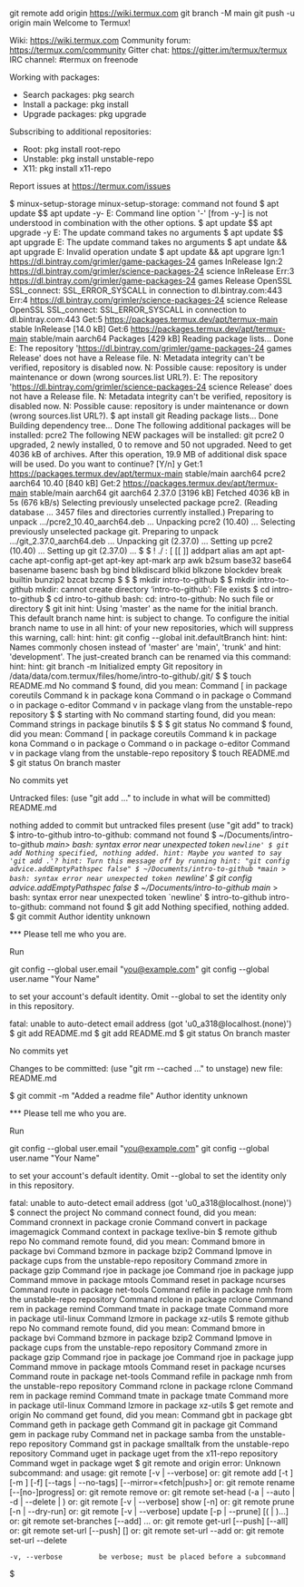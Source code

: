git remote add origin https://wiki.termux.com
git branch -M main 
git push -u origin main
Welcome to Termux!

Wiki:            https://wiki.termux.com
Community forum: https://termux.com/community
Gitter chat:     https://gitter.im/termux/termux
IRC channel:     #termux on freenode

Working with packages:

 * Search packages:   pkg search <query>
 * Install a package: pkg install <package>
 * Upgrade packages:  pkg upgrade

Subscribing to additional repositories:

 * Root:     pkg install root-repo
 * Unstable: pkg install unstable-repo
 * X11:      pkg install x11-repo

Report issues at https://termux.com/issues

$ minux-setup-storage
minux-setup-storage: command not found
$ apt update $$ apt update -y-
E: Command line option '-' [from -y-] is not understood in combination with the other options.
$ apt update $$ apt upgrade -y
E: The update command takes no arguments
$ apt update $$ apt upgrade
E: The update command takes no arguments
$ apt undate && apt upgrade
E: Invalid operation undate
$ apt update && apt upgrare
Ign:1 https://dl.bintray.com/grimler/game-packages-24 games InRelease
Ign:2 https://dl.bintray.com/grimler/science-packages-24 science InRelease
Err:3 https://dl.bintray.com/grimler/game-packages-24 games Release
  OpenSSL SSL_connect: SSL_ERROR_SYSCALL in connection to dl.bintray.com:443
Err:4 https://dl.bintray.com/grimler/science-packages-24 science Release
  OpenSSL SSL_connect: SSL_ERROR_SYSCALL in connection to dl.bintray.com:443
Get:5 https://packages.termux.dev/apt/termux-main stable InRelease [14.0 kB]
Get:6 https://packages.termux.dev/apt/termux-main stable/main aarch64 Packages [429 kB]
Reading package lists... Done
E: The repository 'https://dl.bintray.com/grimler/game-packages-24 games Release' does not have a Release file.
N: Metadata integrity can't be verified, repository is disabled now.
N: Possible cause: repository is under maintenance or down (wrong sources.list URL?).
E: The repository 'https://dl.bintray.com/grimler/science-packages-24 science Release' does not have a Release file.
N: Metadata integrity can't be verified, repository is disabled now.
N: Possible cause: repository is under maintenance or down (wrong sources.list URL?).
$ apt install git
Reading package lists... Done
Building dependency tree... Done
The following additional packages will be installed:
  pcre2
The following NEW packages will be installed:
  git pcre2
0 upgraded, 2 newly installed, 0 to remove and 50 not upgraded.
Need to get 4036 kB of archives.
After this operation, 19.9 MB of additional disk space will be used.
Do you want to continue? [Y/n] y
Get:1 https://packages.termux.dev/apt/termux-main stable/main aarch64 pcre2 aarch64 10.40 [840 kB]
Get:2 https://packages.termux.dev/apt/termux-main stable/main aarch64 git aarch64 2.37.0 [3196 kB]
Fetched 4036 kB in 5s (676 kB/s)
Selecting previously unselected package pcre2.
(Reading database ... 3457 files and directories currently installed.)
Preparing to unpack .../pcre2_10.40_aarch64.deb ...
Unpacking pcre2 (10.40) ...
Selecting previously unselected package git.
Preparing to unpack .../git_2.37.0_aarch64.deb ...
Unpacking git (2.37.0) ...
Setting up pcre2 (10.40) ...
Setting up git (2.37.0) ...
$
$
!
./
:
[
[[
]]
addpart
alias
am
apt
apt-cache
apt-config
apt-get
apt-key
apt-mark
arp
awk
b2sum
base32
base64
basename
basenc
bash
bg
bind
blkdiscard
blkid
blkzone
blockdev
break
builtin
bunzip2
bzcat
bzcmp
$
$
$ mkdir intro-to-github
$
$ mkdir intro-to-github
mkdir: cannot create directory ‘intro-to-github’: File exists
$ cd intro-to-github
$ cd intro-to-github
bash: cd: intro-to-github: No such file or directory
$ git init
hint: Using 'master' as the name for the initial branch. This default branch name
hint: is subject to change. To configure the initial branch name to use in all
hint: of your new repositories, which will suppress this warning, call:
hint:
hint:   git config --global init.defaultBranch <name>
hint:
hint: Names commonly chosen instead of 'master' are 'main', 'trunk' and
hint: 'development'. The just-created branch can be renamed via this command:
hint:
hint:   git branch -m <name>
Initialized empty Git repository in /data/data/com.termux/files/home/intro-to-github/.git/
$ $ touch README.md
No command $ found, did you mean:
 Command [ in package coreutils
 Command k in package kona
 Command o in package o
 Command o in package o-editor
 Command v in package vlang from the unstable-repo repository
$
$ starting with
No command starting found, did you mean:
 Command strings in package binutils
$
$ $ git status
No command $ found, did you mean:
 Command [ in package coreutils
 Command k in package kona
 Command o in package o
 Command o in package o-editor
 Command v in package vlang from the unstable-repo repository
$ touch README.md
$ git status
On branch master

No commits yet

Untracked files:
  (use "git add <file>..." to include in what will be committed)
        README.md

nothing added to commit but untracked files present (use "git add" to track)
$ intro-to-github
intro-to-github: command not found
$ ~/Documents/intro-to-github *main>
bash: syntax error near unexpected token `newline'
$ git add
Nothing specified, nothing added.
hint: Maybe you wanted to say 'git add .'?
hint: Turn this message off by running
hint: "git config advice.addEmptyPathspec false"
$ ~/Documents/intro-to-github *main >
bash: syntax error near unexpected token `newline'
$ git config advice.addEmptyPathspec false
$ ~/Documents/intro-to-github main* >
bash: syntax error near unexpected token `newline'
$ intro-to-github
intro-to-github: command not found
$ git add
Nothing specified, nothing added.
$ git commit
Author identity unknown

*** Please tell me who you are.

Run

  git config --global user.email "you@example.com"
  git config --global user.name "Your Name"

to set your account's default identity.
Omit --global to set the identity only in this repository.

fatal: unable to auto-detect email address (got 'u0_a318@localhost.(none)')
$ git add README.md
$ git add README.md
$ git status
On branch master

No commits yet

Changes to be committed:
  (use "git rm --cached <file>..." to unstage)
        new file:   README.md

$ git commit -m "Added a readme file"
Author identity unknown

*** Please tell me who you are.

Run

  git config --global user.email "you@example.com"
  git config --global user.name "Your Name"

to set your account's default identity.
Omit --global to set the identity only in this repository.

fatal: unable to auto-detect email address (got 'u0_a318@localhost.(none)')
$ connect the project
No command connect found, did you mean:
 Command cronnext in package cronie
 Command convert in package imagemagick
 Command context in package texlive-bin
$ remote github repo
No command remote found, did you mean:
 Command bmore in package bvi
 Command bzmore in package bzip2
 Command lpmove in package cups from the unstable-repo repository
 Command zmore in package gzip
 Command rjoe in package joe
 Command rjoe in package jupp
 Command mmove in package mtools
 Command reset in package ncurses
 Command route in package net-tools
 Command refile in package nmh from the unstable-repo repository
 Command rclone in package rclone
 Command rem in package remind
 Command tmate in package tmate
 Command more in package util-linux
 Command lzmore in package xz-utils
$ remote github repo
No command remote found, did you mean:
 Command bmore in package bvi
 Command bzmore in package bzip2
 Command lpmove in package cups from the unstable-repo repository
 Command zmore in package gzip
 Command rjoe in package joe
 Command rjoe in package jupp
 Command mmove in package mtools
 Command reset in package ncurses
 Command route in package net-tools
 Command refile in package nmh from the unstable-repo repository
 Command rclone in package rclone
 Command rem in package remind
 Command tmate in package tmate
 Command more in package util-linux
 Command lzmore in package xz-utils
$ get remote and origin
No command get found, did you mean:
 Command gbt in package gbt
 Command geth in package geth
 Command git in package git
 Command gem in package ruby
 Command net in package samba from the unstable-repo repository
 Command gst in package smalltalk from the unstable-repo repository
 Command uget in package uget from the x11-repo repository
 Command wget in package wget
$ git remote and origin
error: Unknown subcommand: and
usage: git remote [-v | --verbose]
   or: git remote add [-t <branch>] [-m <master>] [-f] [--tags | --no-tags] [--mirror=<fetch|push>] <name> <url>
   or: git remote rename [--[no-]progress] <old> <new>
   or: git remote remove <name>
   or: git remote set-head <name> (-a | --auto | -d | --delete | <branch>)
   or: git remote [-v | --verbose] show [-n] <name>
   or: git remote prune [-n | --dry-run] <name>
   or: git remote [-v | --verbose] update [-p | --prune] [(<group> | <remote>)...]
   or: git remote set-branches [--add] <name> <branch>...
   or: git remote get-url [--push] [--all] <name>
   or: git remote set-url [--push] <name> <newurl> [<oldurl>]
   or: git remote set-url --add <name> <newurl>
   or: git remote set-url --delete <name> <url>

    -v, --verbose         be verbose; must be placed before a subcommand

$
